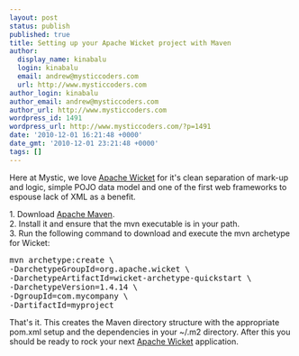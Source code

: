 ```yaml
---
layout: post
status: publish
published: true
title: Setting up your Apache Wicket project with Maven
author:
  display_name: kinabalu
  login: kinabalu
  email: andrew@mysticcoders.com
  url: http://www.mysticcoders.com
author_login: kinabalu
author_email: andrew@mysticcoders.com
author_url: http://www.mysticcoders.com
wordpress_id: 1491
wordpress_url: http://www.mysticcoders.com/?p=1491
date: '2010-12-01 16:21:48 +0000'
date_gmt: '2010-12-01 23:21:48 +0000'
tags: []
---
```

<p>Here at Mystic, we love <a href="http://wicket.apache.org" target="_blank">Apache Wicket</a> for it's clean separation of mark-up and logic, simple POJO data model and one of the first web frameworks to espouse lack of XML as a benefit.</p>
<p>1. Download <a href="http://maven.apache.org">Apache Maven</a>.<br />
2. Install it and ensure that the mvn executable is in your path.<br />
3. Run the following command to download and execute the mvn archetype for Wicket:</p>
<pre>mvn archetype:create \
-DarchetypeGroupId=org.apache.wicket \
-DarchetypeArtifactId=wicket-archetype-quickstart \
-DarchetypeVersion=1.4.14 \
-DgroupId=com.mycompany \
-DartifactId=myproject</pre>
<p>That's it.  This creates the Maven directory structure with the appropriate pom.xml setup and the dependencies in your ~/.m2 directory.  After this you should be ready to rock your next <a href="http://wicket.apache.org" target="_blank">Apache Wicket</a> application.</p>
